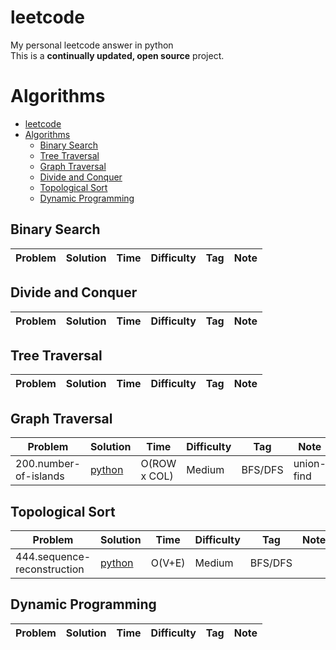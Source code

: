 # leetcode
My personal leetcode answer in python<br/>
This is a **continually updated, open source** project.

# Algorithms

- [leetcode](#leetcode)
- [Algorithms](#algorithms)
    - [Binary Search](#binary-search)
    - [Tree Traversal](#tree-traversal)
    - [Graph Traversal](#graph-traversal)
    - [Divide and Conquer](#divide-and-conquer)
    - [Topological Sort](#topological-sort)
    - [Dynamic Programming](#dynamic-programming)

## Binary Search

|  Problem          |  Solution       |  Time           | Difficulty    | Tag          | Note| 
| ----------------- | --------------- | --------------- | ------------- |--------------|-----|

## Divide and Conquer

|  Problem          |  Solution       |  Time           | Difficulty    | Tag          | Note| 
| ----------------- | --------------- | --------------- | ------------- |--------------|-----|


## Tree Traversal

|  Problem          |  Solution       |  Time           | Difficulty    | Tag          | Note| 
| ----------------- | --------------- | --------------- | ------------- |--------------|-----|


## Graph Traversal

|  Problem          |  Solution       |  Time           | Difficulty    | Tag          | Note| 
| ----------------- | --------------- | --------------- | ------------- |--------------|-----|
|200.number-of-islands | [python](./algorithm/200.number-of-islands.py) | O(ROW x COL) | Medium | BFS/DFS | union-find

## Topological Sort

|  Problem          |  Solution       |  Time           | Difficulty    | Tag          | Note| 
| ----------------- | --------------- | --------------- | ------------- |--------------|-----|
|444.sequence-reconstruction | [python](./algorithm/444.sequence-reconstruction.py) | O(V+E) | Medium | BFS/DFS |

## Dynamic Programming
|  Problem          |  Solution       |  Time           | Difficulty    | Tag          | Note| 
| ----------------- | --------------- | --------------- | ------------- |--------------|-----|
